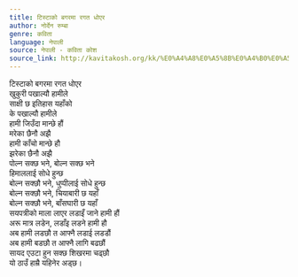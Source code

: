 ```yaml
---
title: टिस्टाको बगरमा रगत धोएर
author: नोर्देन रुम्बा
genre: कविता
language: नेपाली
source: नेपाली - कविता कोश
source_link: http://kavitakosh.org/kk/%E0%A4%A8%E0%A5%8B%E0%A4%B0%E0%A5%8D%E0%A4%A6%E0%A5%87%E0%A4%A8_%E0%A4%B0%E0%A5%81%E0%A4%AE%E0%A5%8D%E0%A4%AC%E0%A4%BE
---
```


टिस्टाको बगरमा रगत धोएर  
खुकुरी पखाल्यौ हामीले  
साक्षी छ इतिहास यहाँको  
के पखाल्यौ हामीले  
हामी जिउँदा मान्छे हौं  
मरेका छैनौ अझै  
हामी काँचो मान्छे हौ  
झरेका छैनौ अझै  
पोल्न सक्छ भने, बोल्न सक्छ भने  
हिमाललाई सोधे हुन्छ  
बोल्न सक्छौ भने, धुप्पीलाई सोधे हुन्छ  
बोल्न सक्छौ भने, चियाबारी छ यहाँ  
बोल्न सक्छौ भने, बाँसघारी छ यहाँ  
सयपत्रीको माला लाएर लडाइँ जाने हामी हौं  
अरू मात्र लडेन, लडाँइ लडने हामी हौ  
अब हामी लडछौ त आफ्नै लडाई लडडौं  
अब हामी बडछौ त आफ्नै लागि बढछौं  
सायद एउटा हुन सक्छ शिखरमा चढ्छौ  
यो ठाउँ हाम्रै यहिनेर अड्छ।
